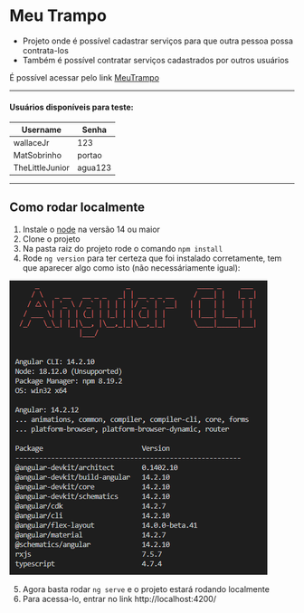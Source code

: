 # Meu Trampo

- Projeto onde é possível cadastrar serviços para que outra pessoa possa contrata-los
- Também é possível contratar serviços cadastrados por outros usuários

É possível acessar pelo link [MeuTrampo](https://meutrampo.vercel.app/login)

---

#### Usuários disponíveis para teste:

| Username | Senha |
|----------|----------|
| wallaceJr | 123 |
| MatSobrinho | portao |
| TheLittleJunior | agua123 |

---

## Como rodar localmente

1. Instale o [node](https://nodejs.org/en/download/) na versão 14 ou maior
2. Clone o projeto
3. Na pasta raiz do projeto rode o comando `npm install`
4. Rode `ng version` para ter certeza que foi instalado corretamente, tem que aparecer algo como isto (não necessáriamente igual):

![image alt text](ng-version-example.png)

5. Agora basta rodar `ng serve` e o projeto estará rodando localmente
6. Para acessa-lo, entrar no link http://localhost:4200/
